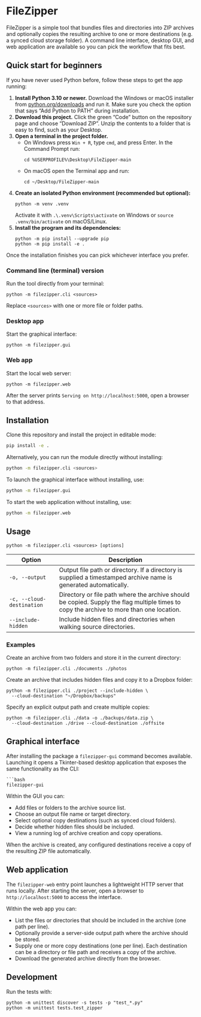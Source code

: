 # FileZipper

FileZipper is a simple tool that bundles files and directories into ZIP archives and
optionally copies the resulting archive to one or more destinations (e.g. a synced
cloud storage folder). A command line interface, desktop GUI, and web application
are available so you can pick the workflow that fits best.

## Quick start for beginners

If you have never used Python before, follow these steps to get the app running:

1. **Install Python 3.10 or newer.** Download the Windows or macOS installer from
   [python.org/downloads](https://www.python.org/downloads/) and run it. Make sure
   you check the option that says “Add Python to PATH” during installation.
2. **Download this project.** Click the green “Code” button on the repository
   page and choose “Download ZIP”. Unzip the contents to a folder that is easy to
   find, such as your Desktop.
3. **Open a terminal in the project folder.**
   - On Windows press `Win + R`, type `cmd`, and press Enter. In the Command
     Prompt run:
     ```
     cd %USERPROFILE%\Desktop\FileZipper-main
     ```
   - On macOS open the Terminal app and run:
     ```
     cd ~/Desktop/FileZipper-main
     ```
4. **Create an isolated Python environment (recommended but optional):**
   ```
   python -m venv .venv
   ```
   Activate it with `.\.venv\Scripts\activate` on Windows or `source .venv/bin/activate`
   on macOS/Linux.
5. **Install the program and its dependencies:**
   ```
   python -m pip install --upgrade pip
   python -m pip install -e .
   ```

Once the installation finishes you can pick whichever interface you prefer.

### Command line (terminal) version

Run the tool directly from your terminal:

```
python -m filezipper.cli <sources>
```

Replace `<sources>` with one or more file or folder paths.

### Desktop app

Start the graphical interface:

```
python -m filezipper.gui
```

### Web app

Start the local web server:

```
python -m filezipper.web
```

After the server prints `Serving on http://localhost:5000`, open a browser to
that address.

## Installation

Clone this repository and install the project in editable mode:

```bash
pip install -e .
```

Alternatively, you can run the module directly without installing:

```bash
python -m filezipper.cli <sources>
```

To launch the graphical interface without installing, use:

```bash
python -m filezipper.gui
```

To start the web application without installing, use:

```bash
python -m filezipper.web
```

## Usage

```
python -m filezipper.cli <sources> [options]
```

| Option | Description |
| ------ | ----------- |
| `-o, --output` | Output file path or directory. If a directory is supplied a timestamped archive name is generated automatically. |
| `-c, --cloud-destination` | Directory or file path where the archive should be copied. Supply the flag multiple times to copy the archive to more than one location. |
| `--include-hidden` | Include hidden files and directories when walking source directories. |

### Examples

Create an archive from two folders and store it in the current directory:

```
python -m filezipper.cli ./documents ./photos
```

Create an archive that includes hidden files and copy it to a Dropbox folder:

```
python -m filezipper.cli ./project --include-hidden \
  --cloud-destination "~/Dropbox/backups"
```

Specify an explicit output path and create multiple copies:

```
python -m filezipper.cli ./data -o ./backups/data.zip \
  --cloud-destination ./drive --cloud-destination ./offsite
```

## Graphical interface

After installing the package a `filezipper-gui` command becomes available. Launching
it opens a Tkinter-based desktop application that exposes the same functionality as
the CLI:

```
```bash
filezipper-gui
```

Within the GUI you can:

- Add files or folders to the archive source list.
- Choose an output file name or target directory.
- Select optional copy destinations (such as synced cloud folders).
- Decide whether hidden files should be included.
- View a running log of archive creation and copy operations.

When the archive is created, any configured destinations receive a copy of the
resulting ZIP file automatically.

## Web application

The `filezipper-web` entry point launches a lightweight HTTP server that runs
locally. After starting the server, open a browser to `http://localhost:5000` to
access the interface.

Within the web app you can:

- List the files or directories that should be included in the archive (one path
  per line).
- Optionally provide a server-side output path where the archive should be stored.
- Supply one or more copy destinations (one per line). Each destination can be a
  directory or file path and receives a copy of the archive.
- Download the generated archive directly from the browser.

## Development

Run the tests with:

```
python -m unittest discover -s tests -p "test_*.py"
python -m unittest tests.test_zipper
```
